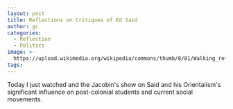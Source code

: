 ```yaml
---
layout: post
title: Reflections on Critiques of Ed Said
author: gc
categories:
  - Reflection
  - Politics
image: >-
  https://upload.wikimedia.org/wikipedia/commons/thumb/8/81/Walking_reflection.jpg/1200px-Walking_reflection.jpg
tags:
---
```

Today I just watched and the Jacobin's show on Said and his Orientalism's significant influence on post-colonial students and current social movements.&nbsp;

&nbsp;
